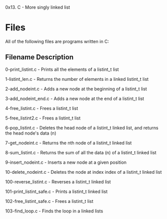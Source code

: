 0x13. C - More singly linked list
# Files
All of the following files are programs written in C:

## Filename	        Description

0-print_listint.c -	Prints all the elements of a listint_t list

1-listint_len.c	 - Returns the number of elements in a linked listint_t list

2-add_nodeint.c  -	Adds a new node at the beginning of a listint_t list

3-add_nodeint_end.c -	Adds a new node at the end of a listint_t list

4-free_listint.c -	Frees a listint_t list

5-free_listint2.c - Frees a listint_t list

6-pop_listint.c	- Deletes the head node of a listint_t linked list, and returns the head node's data (n)

7-get_nodeint.c -	Returns the nth node of a listint_t linked list

8-sum_listint.c	- Returns the sum of all the data (n) of a listint_t linked list

9-insert_nodeint.c	- Inserts a new node at a given position

10-delete_nodeint.c	- Deletes the node at index index of a listint_t linked list

100-reverse_listint.c	- Reverses a listint_t linked list

101-print_listint_safe.c -	Prints a listint_t linked list

102-free_listint_safe.c	- Frees a listint_t list

103-find_loop.c	- Finds the loop in a linked lists

